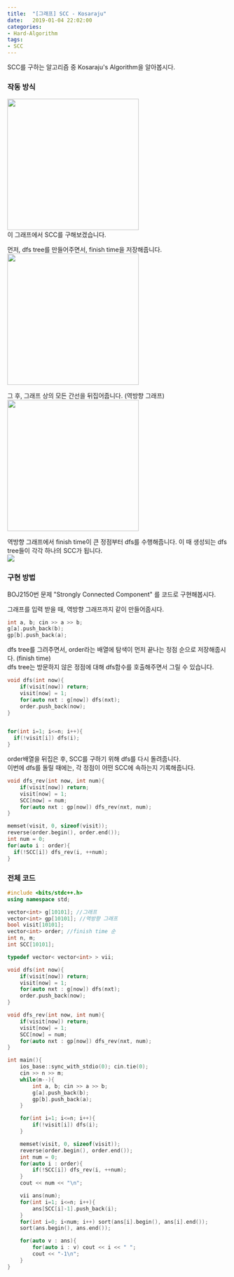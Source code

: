 ```yaml
---
title:  "[그래프] SCC - Kosaraju"
date:   2019-01-04 22:02:00
categories:
- Hard-Algorithm
tags:
- SCC
---
```


SCC를 구하는 알고리즘 중 Kosaraju's Algorithm을 알아봅시다.

### 작동 방식
<img src = "https://i.imgur.com/Wt5o5tb.png" width = "300px"><br>
이 그래프에서 SCC를 구해보겠습니다.

먼저, dfs tree를 만들어주면서, finish time을 저장해줍니다.<br>
<img src = "https://i.imgur.com/FtIklxG.png" width = "300px">

그 후, 그래프 상의 모든 간선을 뒤집어줍니다. (역방향 그래프)<br>
<img src = "https://i.imgur.com/E9XWOff.png" width = "300px">

역방향 그래프에서 finish time이 큰 정점부터 dfs를 수행해줍니다. 이 때 생성되는 dfs tree들이 각각 하나의 SCC가 됩니다.<br>
<img src = "https://i.imgur.com/zSW9Nz2.png">

### 구현 방법
BOJ2150번 문제 "Strongly Connected Component" 를 코드로 구현해봅시다.

그래프를 입력 받을 때, 역방향 그래프까지 같이 만들어줍시다.
```cpp
int a, b; cin >> a >> b;
g[a].push_back(b);
gp[b].push_back(a);
```
dfs tree를 그려주면서, order라는 배열에 탐색이 먼저 끝나는 정점 순으로 저장해줍시다. (finish time)<br>
dfs tree는 방문하지 않은 정점에 대해 dfs함수를 호출해주면서 그릴 수 있습니다.
```cpp
void dfs(int now){
	if(visit[now]) return;
	visit[now] = 1;
	for(auto nxt : g[now]) dfs(nxt);
	order.push_back(now);
}


for(int i=1; i<=n; i++){
  if(!visit[i]) dfs(i);
}
```
order배열을 뒤집은 후, SCC를 구하기 위해 dfs를 다시 돌려줍니다.<br>
이번에 dfs를 돌릴 때에는, 각 정점이 어떤 SCC에 속하는지 기록해줍니다.
```cpp
void dfs_rev(int now, int num){
	if(visit[now]) return;
	visit[now] = 1;
	SCC[now] = num;
	for(auto nxt : gp[now]) dfs_rev(nxt, num);
}

memset(visit, 0, sizeof(visit));
reverse(order.begin(), order.end());
int num = 0;
for(auto i : order){
  if(!SCC[i]) dfs_rev(i, ++num);
}
```

### 전체 코드
```cpp
#include <bits/stdc++.h>
using namespace std;

vector<int> g[10101]; //그래프
vector<int> gp[10101]; //역방향 그래프
bool visit[10101];
vector<int> order; //finish time 순
int n, m;
int SCC[10101];

typedef vector< vector<int> > vii;

void dfs(int now){
	if(visit[now]) return;
	visit[now] = 1;
	for(auto nxt : g[now]) dfs(nxt);
	order.push_back(now);
}

void dfs_rev(int now, int num){
	if(visit[now]) return;
	visit[now] = 1;
	SCC[now] = num;
	for(auto nxt : gp[now]) dfs_rev(nxt, num);
}

int main(){
	ios_base::sync_with_stdio(0); cin.tie(0);
	cin >> n >> m;
	while(m--){
		int a, b; cin >> a >> b;
		g[a].push_back(b);
		gp[b].push_back(a);
	}

	for(int i=1; i<=n; i++){
		if(!visit[i]) dfs(i);
	}

	memset(visit, 0, sizeof(visit));
	reverse(order.begin(), order.end());
	int num = 0;
	for(auto i : order){
		if(!SCC[i]) dfs_rev(i, ++num);
	}
	cout << num << "\n";

	vii ans(num);
	for(int i=1; i<=n; i++){
		ans[SCC[i]-1].push_back(i);
	}
	for(int i=0; i<num; i++) sort(ans[i].begin(), ans[i].end());
	sort(ans.begin(), ans.end());

	for(auto v : ans){
		for(auto i : v) cout << i << " ";
		cout << "-1\n";
	}
}
```
